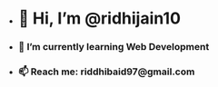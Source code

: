- <h1>👋 Hi, I’m @ridhijain10</h1>
- <h3>🌱 I’m currently learning Web Development</h3>
- <h3>📫 Reach me: riddhibaid97@gmail.com</h3>
